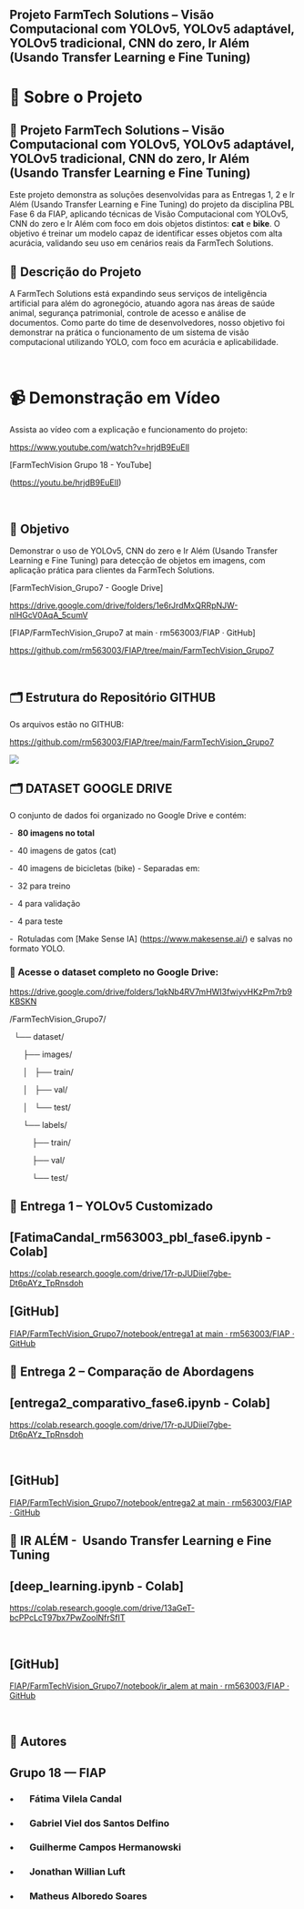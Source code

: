 <style>
</style>

## Projeto FarmTech Solutions – Visão Computacional com YOLOv5, YOLOv5 adaptável, YOLOv5 tradicional, CNN do zero, Ir Além (Usando Transfer Learning e Fine Tuning)

## 

# 📁 **Sobre o Projeto**

## 📌 Projeto FarmTech Solutions – Visão Computacional com YOLOv5, YOLOv5 adaptável, YOLOv5 tradicional, CNN do zero, Ir Além (Usando Transfer Learning e Fine Tuning)

Este projeto demonstra as soluções desenvolvidas para as Entregas 1, 2 e Ir Além (Usando Transfer Learning e Fine Tuning) do projeto da disciplina PBL Fase 6 da FIAP, aplicando técnicas de Visão Computacional com YOLOv5, CNN do zero e Ir Além com foco em dois objetos distintos: **cat** e **bike**. O objetivo é treinar um modelo capaz de identificar esses objetos com alta acurácia, validando seu uso em cenários reais da FarmTech Solutions. 

<style>
</style>

## 📌 Descrição do Projeto

A FarmTech Solutions está expandindo seus serviços de inteligência artificial
para além do agronegócio, atuando agora nas áreas de saúde animal, segurança
patrimonial, controle de acesso e análise de documentos. Como parte do time de
desenvolvedores, nosso objetivo foi demonstrar na prática o funcionamento de um
sistema de visão computacional utilizando YOLO, com foco em acurácia e
aplicabilidade.

           

# 📹 **Demonstração em Vídeo**

Assista ao vídeo com a explicação e funcionamento do projeto:

https://www.youtube.com/watch?v=hrjdB9EuElI

[FarmTechVision Grupo 18 - YouTube]

(https://youtu.be/hrjdB9EuElI)

            

## 📌 **Objetivo**

Demonstrar o uso de YOLOv5, CNN do zero e Ir Além (Usando Transfer Learning e Fine Tuning) para detecção de objetos em imagens, com aplicação prática para clientes da FarmTech Solutions.

[FarmTechVision_Grupo7 - Google Drive]

https://drive.google.com/drive/folders/1e6rJrdMxQRRpNJW-nlHGcV0AqA_5cumV

[FIAP/FarmTechVision_Grupo7 at main · rm563003/FIAP · GitHub]

https://github.com/rm563003/FIAP/tree/main/FarmTechVision_Grupo7

            

## 🗂**️** **Estrutura do Repositório GITHUB**

Os arquivos estão no GITHUB:

https://github.com/rm563003/FIAP/tree/main/FarmTechVision_Grupo7

<img src = "Projeto.png">

## 🗂**️** DATASET GOOGLE DRIVE

O conjunto de dados foi organizado no Google Drive e contém:

-  **80 imagens no total**

-  40 imagens de gatos (cat)   

-  40 imagens de bicicletas (bike) - Separadas em:

-  32 para treino

-  4 para validação

-  4 para teste

-  Rotuladas com [Make Sense IA] (https://www.makesense.ai/) e salvas no formato YOLO.

### 🔗 Acesse o dataset completo no Google Drive:

https://drive.google.com/drive/folders/1qkNb4RV7mHWI3fwiyvHKzPm7rb9KBSKN

/FarmTechVision_Grupo7/

  └── dataset/

      ├── images/

      │   ├── train/

      │   ├── val/

      │   └── test/

      └── labels/

          ├── train/

          ├── val/

          └── test/

## 🚀 Entrega 1 – YOLOv5 Customizado

## [FatimaCandal_rm563003_pbl_fase6.ipynb - Colab]

https://colab.research.google.com/drive/17r-pJUDiiel7gbe-Dt6pAYz_TpRnsdoh

## 

## [GitHub]

[FIAP/FarmTechVision_Grupo7/notebook/entrega1 at main · rm563003/FIAP · GitHub](https://github.com/rm563003/FIAP/tree/main/FarmTechVision_Grupo7/notebook/entrega1)

## 

## 🚀 Entrega 2 – Comparação de Abordagens

## [entrega2_comparativo_fase6.ipynb - Colab]

https://colab.research.google.com/drive/17r-pJUDiiel7gbe-Dt6pAYz_TpRnsdoh

               

## [GitHub]

[FIAP/FarmTechVision_Grupo7/notebook/entrega2 at main · rm563003/FIAP · GitHub](https://github.com/rm563003/FIAP/tree/main/FarmTechVision_Grupo7/notebook/entrega2)

## 🚀 IR ALÉM -  **Usando Transfer Learning e Fine Tuning**

## [deep_learning.ipynb - Colab]

https://colab.research.google.com/drive/13aGeT-bcPPcLcT97bx7PwZoolNfrSfIT

           

## [GitHub]

[FIAP/FarmTechVision_Grupo7/notebook/ir_alem at main · rm563003/FIAP · GitHub](https://github.com/rm563003/FIAP/tree/main/FarmTechVision_Grupo7/notebook/ir_alem)

    

## 👥 **Autores**

## Grupo 18 — FIAP

### •       Fátima Vilela Candal

### •       Gabriel Viel dos Santos Delfino

### •       Guilherme Campos Hermanowski

### •       Jonathan Willian Luft

### •       Matheus Alboredo Soares
